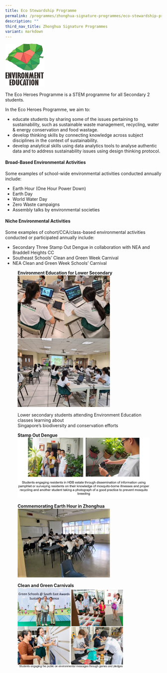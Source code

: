 ```yaml
---
title: Eco Stewardship Programme
permalink: /programmes/zhonghua-signature-programmes/eco-stewardship-programme/
description: ""
third_nav_title: Zhonghua Signature Programmes
variant: markdown
---
```

<img src="/images/esp1.jpg" style="width:25%">

The Eco Heroes Programme is a STEM programme for all Secondary 2 students.

In the Eco Heroes Programme, we aim to:
* educate students by sharing some of the issues pertaining to sustainability, such as sustainable waste management, recycling, water &amp; energy conservation and food wastage. 
* develop thinking skills by connecting knowledge across subject disciplines in the context of sustainability.
* develop analytical skills using data analytics tools to analyse authentic data and to address sustainability issues using design thinking protocol. 


#### **Broad-Based Environmental Activities**
Some examples of school-wide environmental activities conducted annually include:
* Earth Hour (One Hour Power Down)  
* Earth Day  
* World Water Day  
* Zero Waste campaigns  
* Assembly talks by environmental societies

#### **Niche Environmental Activities**
Some examples of cohort/CCA/class-based environmental activities conducted or participated annually include:
* Secondary Three Stamp Out Dengue in collaboration with NEA and Braddell Heights CC  
* Southeast Schools’ Clean and Green Week Carnival  
* NEA Clean and Green Week Schools’ Carnival

<figure>
<figcaption><strong> Environment Education for Lower Secondary
	</strong></figcaption>
<img src="/images/esp2.jpg" style="width:70%">
</figure>

<figure>
<figcaption>  Lower secondary students attending Environment Education classes learning about <br>Singapore’s biodiversity and conservation efforts
 </figcaption>
</figure>	

<figure>
<figcaption><strong> Stamp Out Dengue
	</strong></figcaption>
<img src="/images/esp3.jpg" style="width:100%">
</figure>

<figure>
<figcaption><strong> Commemorating Earth Hour in Zhonghua
	</strong></figcaption>
<img src="/images/esp4.jpg" style="width:70%">
</figure>

<figure>
<figcaption><strong> Clean and Green Carnivals
	</strong></figcaption>
<img src="/images/esp5.jpg" style="width:80%">
</figure>